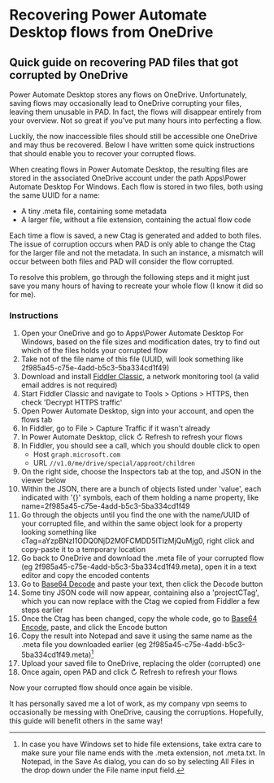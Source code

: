 # Recovering Power Automate Desktop flows from OneDrive
## Quick guide on recovering PAD files that got corrupted by OneDrive

Power Automate Desktop stores any flows on OneDrive. Unfortunately, saving flows may occasionally  lead to OneDrive corrupting your files, leaving them unusable in PAD. In fact, the flows will disappear entirely from your overview. Not so great if you've put many hours into perfecting a flow.

Luckily, the now inaccessible files should still be accessible one OneDrive and may thus be recovered. Below I have written some quick instructions that should enable you to recover your corrupted flows.

When creating flows in Power Automate Desktop, the resulting files are stored in the associated OneDrive account under the path Apps\Power Automate Desktop For Windows.
Each flow is stored in two files, both using the same UUID for a name:
* A tiny .meta file, containing some metadata
* A larger file, without a file extension, containing the actual flow code

Each time a flow is saved, a new Ctag is generated and added to both files. The issue of corruption occurs when PAD is only able to change the Ctag for the larger file and not the metadata. In such an instance, a mismatch will occur between both files and PAD will consider the flow corrupted.

To resolve this problem, go through the following steps and it might just save you many hours of having to recreate your whole flow (I know it did so for me).

### Instructions
1. Open your OneDrive and go to Apps\Power Automate Desktop For Windows, based on the file sizes and modification dates, try to find out which of the files holds your corrupted flow
1. Take not of the file name of this file (UUID, will look something like 2f985a45-c75e-4add-b5c3-5ba334cd1f49)
1. Download and install [Fiddler Classic](https://www.telerik.com/download/fiddler), a network monitoring tool (a valid email addres is not required)
1. Start Fiddler Classic and navigate to Tools > Options > HTTPS, then check 'Decrypt HTTPS traffic'
1. Open Power Automate Desktop, sign into your account, and open the flows tab
1. In Fiddler, go to File > Capture Traffic if it wasn't already
1. In Power Automate Desktop, click ↻ Refresh to refresh your flows
1. In Fiddler, you should see a call, which you should double click to open
    * Host `graph.microsoft.com`  
    * URL `//v1.0/me/drive/special/approot/children`
1. On the right side, choose the Inspectors tab at the top, and JSON in the viewer below
1. Within the JSON, there are a bunch of objects listed under 'value', each indicated with '{}' symbols, each of them holding a name property, like name=2f985a45-c75e-4add-b5c3-5ba334cd1f49
1. Go through the objects until you find the one with the name/UUID of your corrupted file, and within the same object look for a property looking something like cTag=aYzpBNzI1ODQ0NjD2M0FCMDD5ITIzMjQuMjg0, right click and copy-paste it to a temporary location
1. Go back to OneDrive and download the .meta file of your corrupted flow (eg 2f985a45-c75e-4add-b5c3-5ba334cd1f49.meta), open it in a text editor and copy the encoded contents
1. Go to [Base64 Decode](https://www.base64decode.org/) and paste your text, then click the Decode button
1. Some tiny JSON code will now appear, containing also a 'projectCTag', which you can now replace with the Ctag we copied from Fiddler a few steps earlier
1. Once the Ctag has been changed, copy the whole code, go to [Base64 Encode](https://www.base64encode.org/), paste, and click the Encode button
1. Copy the result into Notepad and save it using the same name as the .meta file you downloaded earlier (eg 2f985a45-c75e-4add-b5c3-5ba334cd1f49.meta)[^1]
1. Upload your saved file to OneDrive, replacing the older (corrupted) one
1. Once again, open PAD and click ↻ Refresh to refresh your flows

Now your corrupted flow should once again be visible.

It has personally saved me a lot of work, as my company vpn seems to occasionally be messing with OneDrive, causing the corruptions. Hopefully, this guide will benefit others in the same way!

[^1]: In case you have Windows set to hide file extensions, take extra care to make sure your file name ends with the .meta extension, not .meta.txt. In Notepad, in the Save As dialog, you can do so by selecting All Files in the drop down under the File name input field.
